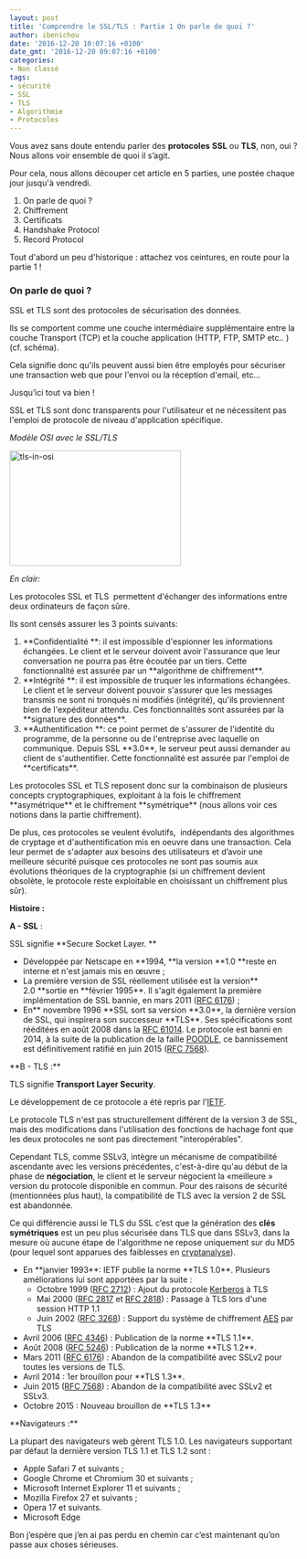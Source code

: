 ```yaml
---
layout: post
title: 'Comprendre le SSL/TLS : Partie 1 On parle de quoi ?'
author: ibenichou
date: '2016-12-20 10:07:16 +0100'
date_gmt: '2016-12-20 09:07:16 +0100'
categories:
- Non classé
tags:
- sécurité
- SSL
- TLS
- Algorithmie
- Protocoles
---
```


<span style="font-weight: 400;">Vous avez sans doute entendu parler des </span>**protocoles** **SSL**<span style="font-weight: 400;"> ou </span>**TLS**<span style="font-weight: 400;">, non, oui ?<br />
</span><span style="font-weight: 400;">Nous allons voir ensemble de quoi il s’agit.<br />
</span>

<span style="font-weight: 400;">Pour cela, nous allons découper cet article en 5 parties, une postée chaque jour jusqu'à vendredi.</span>

<ol>
<li style="font-weight: 400;"><span style="font-weight: 400;">On parle de quoi ? </span></li>
<li style="font-weight: 400;"><span style="font-weight: 400;">Chiffrement</span></li>
<li style="font-weight: 400;"><span style="font-weight: 400;">Certificats</span></li>
<li style="font-weight: 400;"><span style="font-weight: 400;">Handshake Protocol</span></li>
<li style="font-weight: 400;"><span style="font-weight: 400;">Record Protocol</span></li>
</ol>
<span style="font-weight: 400;">Tout d'abord un peu d'historique : attachez vos ceintures, en route pour la partie 1 !</span>

### **On parle de quoi ?**
<span style="font-weight: 400;">SSL et TLS sont des protocoles de sécurisation des données.</span>

<span style="font-weight: 400;">Ils se comportent comme une couche intermédiaire supplémentaire entre la couche </span><span style="font-weight: 400;">Transport (TCP) et la couche application (HTTP, FTP, SMTP etc.. ) (cf. schéma). </span>

<span style="font-weight: 400;">Cela signifie donc qu'ils peuvent aussi bien être employés pour sécuriser une transaction web que pour l'envoi ou la réception d'email, etc…</span>

<span style="font-weight: 400;">Jusqu’ici tout va bien !</span>

<span style="font-weight: 400;">SSL et TLS sont donc transparents pour l'utilisateur et ne nécessitent pas l'emploi de protocole de niveau d'application spécifique.</span>

<i><span style="font-weight: 400;">Modèle OSI avec le SSL/TLS</span></i>

<a href="http://blog.eleven-labs.com/wp-content/uploads/2016/11/tls-in-osi.png"><img class="size-medium wp-image-2563 aligncenter" src="http://blog.eleven-labs.com/wp-content/uploads/2016/11/tls-in-osi-300x202.png" alt="tls-in-osi" width="300" height="202" /></a>

<i><span style="font-weight: 400;">En clair:</span></i>

<span style="font-weight: 400;">Les protocoles SSL et TLS  permettent d'échanger des informations entre deux ordinateurs de façon sûre. </span>

<span style="font-weight: 400;">Ils sont censés assurer les 3 points suivants:</span>

<ol>
<li style="font-weight: 400;">**Confidentialité **<span style="font-weight: 400;">: il est impossible d'espionner les informations échangées. Le client et le serveur doivent avoir l'assurance que leur conversation ne pourra pas être écoutée par un tiers. Cette fonctionnalité est assurée par un </span>**algorithme de chiffrement**<span style="font-weight: 400;">.</span></li>
<li style="font-weight: 400;">**Intégrité **<span style="font-weight: 400;">: il est impossible de truquer les informations échangées. Le client et le serveur doivent pouvoir s'assurer que les messages transmis ne sont ni tronqués ni modifiés (intégrité), qu'ils proviennent bien de l'expéditeur attendu. Ces fonctionnalités sont assurées par la </span>**signature des données**<span style="font-weight: 400;">.</span></li>
<li style="font-weight: 400;">**Authentification **<span style="font-weight: 400;">: ce point permet de s'assurer de l'identité du programme, de la personne ou de l'entreprise avec laquelle on communique. Depuis SSL </span>**3.0**<span style="font-weight: 400;">, le serveur peut aussi demander au client de s'authentifier. Cette fonctionnalité est assurée par l'emploi de </span>**certificats**<span style="font-weight: 400;">.</span></li>
</ol>
<span style="font-weight: 400;">Les protocoles SSL et TLS reposent donc sur la combinaison de plusieurs concepts cryptographiques, exploitant à la fois le chiffrement </span>**asymétrique**<span style="font-weight: 400;"> et le chiffrement </span>**symétrique**<span style="font-weight: 400;"> (nous allons voir ces notions dans la partie chiffrement).</span>

<span style="font-weight: 400;">De plus, ces protocoles se veulent évolutifs,  indépendants des algorithmes de cryptage et d'authentification mis en oeuvre dans une transaction. Cela leur permet de s'adapter aux besoins des utilisateurs et d’avoir une meilleure sécurité puisque ces protocoles ne sont pas soumis aux évolutions théoriques de la cryptographie (si un chiffrement devient obsolète, le protocole reste exploitable en choisissant un chiffrement plus sûr).</span>

**Histoire :**

**A - SSL**<span style="font-weight: 400;"> :</span>

<span style="font-weight: 400;">SSL signifie </span>**Secure Socket Layer. **

<ul>
<li><span style="font-weight: 400;">Développée par Netscape en </span>**1994, **la version<span style="font-weight: 400;"> </span>**1.0 **<span style="font-weight: 400;">reste en interne et n'est jamais mis en œuvre ;</span></li>
<li style="font-weight: 400;"><span style="font-weight: 400;">La première version de SSL réellement utilisée est la version** 2.0 **sortie en </span>**février 1995**. Il s'agit<span style="font-weight: 400;"> également la première implémentation de SSL bannie, en mars 2011 (</span><a href="https://tools.ietf.org/html/rfc6176"><span style="font-weight: 400;">RFC 6176</span></a><span style="font-weight: 400;">) ;</span></li>
<li style="font-weight: 400;"><span style="font-weight: 400;">En</span>** novembre 1996 **<span style="font-weight: 400;">SSL sort sa version </span>**3.0**<span style="font-weight: 400;">, la dernière version de SSL, qui inspirera son successeur </span>**TLS**<span style="font-weight: 400;">. Ses spécifications sont rééditées en août 2008 dans la </span><a href="https://tools.ietf.org/html/rfc6101"><span style="font-weight: 400;">RFC 6101</span></a><a href="https://fr.wikipedia.org/wiki/Transport_Layer_Security#cite_note-4"><span style="font-weight: 400;">4</span></a><span style="font-weight: 400;">. Le protocole est banni en 2014, à la suite de la publication de la faille </span><a href="https://fr.wikipedia.org/wiki/POODLE"><span style="font-weight: 400;">POODLE</span></a><span style="font-weight: 400;">, ce bannissement est définitivement ratifié en juin 2015 (</span><a href="https://tools.ietf.org/html/rfc7568"><span style="font-weight: 400;">RFC 7568</span></a><span style="font-weight: 400;">).</span></li>
</ul>
**B - TLS :**

<span style="font-weight: 400;">TLS signifie </span>**Transport Layer Security**<span style="font-weight: 400;">.</span>

<span style="font-weight: 400;">Le développement de ce protocole a été repris par l'</span><a href="https://www.ietf.org/"><span style="font-weight: 400;">IETF</span></a><span style="font-weight: 400;">.</span>

<span style="font-weight: 400;">Le protocole TLS n'est pas structurellement différent de la version 3 de SSL, mais des modifications dans l'utilisation des fonctions de hachage font que les deux protocoles ne sont pas directement "interopérables". </span>

<span style="font-weight: 400;">Cependant TLS, comme SSLv3, intègre un mécanisme de compatibilité ascendante avec les versions précédentes, c'est-à-dire qu'au début de la phase de <strong>négociation</strong>, le client et le serveur négocient la «meilleure » version du protocole disponible en commun. Pour des raisons de sécurité (mentionnées plus haut), la compatibilité de TLS avec la version 2 de SSL est abandonnée.</span>

<span style="font-weight: 400;">Ce qui différencie aussi le TLS du SSL c’est que la génération des </span>**clés symétriques**<span style="font-weight: 400;"> est un peu plus sécurisée dans TLS que dans SSLv3, dans la mesure où aucune étape de l'algorithme ne repose uniquement sur du MD5 (pour lequel sont apparues des faiblesses en </span><span style="font-weight: 400;"><a href="https://fr.wikipedia.org/wiki/Cryptanalyse">cryptanalyse</a>)</span><span style="font-weight: 400;">.</span>

<ul>
<li style="font-weight: 400;"><span style="font-weight: 400;">En </span>**janvier 1993**<span style="font-weight: 400;">: IETF publie la norme </span>**TLS 1.0**<span style="font-weight: 400;">. Plusieurs améliorations lui sont apportées par la suite :</span>
<ul>
<li style="font-weight: 400;"><span style="font-weight: 400;">Octobre 1999 (</span><a href="https://tools.ietf.org/html/rfc2712"><span style="font-weight: 400;">RFC 2712</span></a><span style="font-weight: 400;">) : Ajout du protocole </span><a href="https://fr.wikipedia.org/wiki/Kerberos_(protocole)"><span style="font-weight: 400;">Kerberos</span></a><span style="font-weight: 400;"> à TLS</span></li>
<li style="font-weight: 400;"><span style="font-weight: 400;">Mai 2000 (</span><a href="https://tools.ietf.org/html/rfc2817"><span style="font-weight: 400;">RFC 2817</span></a><span style="font-weight: 400;"> et </span><a href="https://tools.ietf.org/html/rfc2818"><span style="font-weight: 400;">RFC 2818</span></a><span style="font-weight: 400;">) : Passage à TLS lors d'une session HTTP 1.1</span></li>
<li style="font-weight: 400;"><span style="font-weight: 400;">Juin 2002 (</span><a href="https://tools.ietf.org/html/rfc3268"><span style="font-weight: 400;">RFC 3268</span></a><span style="font-weight: 400;">) : Support du système de chiffrement </span><a href="https://fr.wikipedia.org/wiki/Standard_de_chiffrement_avanc%C3%A9"><span style="font-weight: 400;">AES</span></a><span style="font-weight: 400;"> par TLS</span></li>
</ul>
</li>
<li style="font-weight: 400;"><span style="font-weight: 400;">Avril 2006 (</span><a href="https://tools.ietf.org/html/rfc4346"><span style="font-weight: 400;">RFC 4346</span></a><span style="font-weight: 400;">) : Publication de la norme </span>**TLS 1.1**<span style="font-weight: 400;">.</span></li>
<li style="font-weight: 400;"><span style="font-weight: 400;">Août 2008 (</span><a href="https://tools.ietf.org/html/rfc5246"><span style="font-weight: 400;">RFC 5246</span></a><span style="font-weight: 400;">) : Publication de la norme </span>**TLS 1.2**<span style="font-weight: 400;">.</span></li>
<li style="font-weight: 400;"><span style="font-weight: 400;">Mars 2011 (</span><a href="https://tools.ietf.org/html/rfc6176"><span style="font-weight: 400;">RFC 6176</span></a><span style="font-weight: 400;">) : Abandon de la compatibilité avec SSLv2 pour toutes les versions de TLS.</span></li>
<li style="font-weight: 400;"><span style="font-weight: 400;">Avril 2014 : 1</span><span style="font-weight: 400;">er</span><span style="font-weight: 400;"> brouillon pour </span>**TLS 1.3**<span style="font-weight: 400;">.</span></li>
<li style="font-weight: 400;"><span style="font-weight: 400;">Juin 2015 (</span><a href="https://tools.ietf.org/html/rfc7568"><span style="font-weight: 400;">RFC 7568</span></a><span style="font-weight: 400;">) : Abandon de la compatibilité avec SSLv2 et SSLv3.</span></li>
<li style="font-weight: 400;"><span style="font-weight: 400;">Octobre 2015 : Nouveau brouillon de </span>**TLS 1.3**</li>
</ul>
**Navigateurs :**

<span style="font-weight: 400;">La plupart des navigateurs web gèrent TLS 1.0. Les navigateurs supportant par défaut la dernière version TLS 1.1 et TLS 1.2 sont :</span>

<ul>
<li style="font-weight: 400;"><span style="font-weight: 400;">Apple Safari 7 et suivants ;</span></li>
<li style="font-weight: 400;"><span style="font-weight: 400;">Google Chrome et Chromium 30 et suivants ;</span></li>
<li style="font-weight: 400;"><span style="font-weight: 400;">Microsoft Internet Explorer 11 et suivants ;</span></li>
<li style="font-weight: 400;"><span style="font-weight: 400;">Mozilla Firefox 27 et suivants ;</span></li>
<li style="font-weight: 400;"><span style="font-weight: 400;">Opera 17 et suivants.</span></li>
<li style="font-weight: 400;"><span style="font-weight: 400;">Microsoft Edge</span></li>
</ul>
<span style="font-weight: 400;">Bon j’espère que j’en ai pas perdu en chemin car c’est maintenant qu’on passe aux choses sérieuses.</span>


